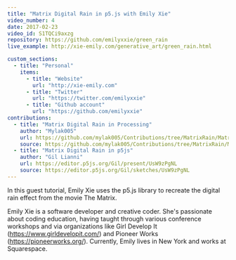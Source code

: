 ```yaml
---
title: "Matrix Digital Rain in p5.js with Emily Xie"
video_number: 4
date: 2017-02-23
video_id: S1TQCi9axzg
repository: https://github.com/emilyxxie/green_rain
live_example: http://xie-emily.com/generative_art/green_rain.html

custom_sections:
  - title: "Personal"
    items:
      - title: "Website"
        url: "http://xie-emily.com"
      - title: "Twitter"
        url: "https://twitter.com/emilyxxie"
      - title: "Github account"
        url: "https://github.com/emilyxxie"
contributions:
  - title: "Matrix Digital Rain in Processing"
    author: "Mylak005"
    url: https://github.com/mylak005/Contributions/tree/MatrixRain/MatrixRainInProcessing
    source: https://github.com/mylak005/Contributions/tree/MatrixRain/MatrixRainInProcessing
  - title: "Matrix Digital Rain in p5js"
    author: "Gil Lianni"
    url: https://editor.p5js.org/Gil/present/UsW9zPgNL
    source: https://editor.p5js.org/Gil/sketches/UsW9zPgNL
---
```

In this guest tutorial, Emily Xie uses the p5.js library to recreate the digital rain effect from the movie The Matrix.

Emily Xie is a software developer and creative coder. She's passionate about coding education, having taught through various conference workshops and via organizations like Girl Develop It (https://www.girldevelopit.com/) and Pioneer Works (https://pioneerworks.org/). Currently, Emily lives in New York and works at Squarespace.
